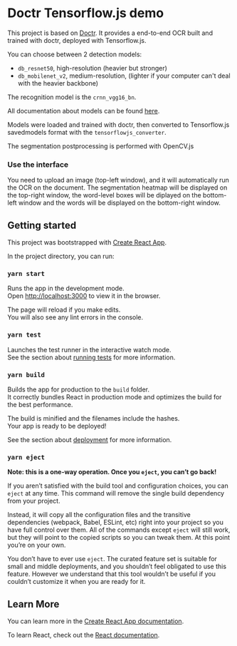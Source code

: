 # Doctr Tensorflow.js demo

This project is based on [Doctr](https://github.com/mindee/doctr).
It provides a end-to-end OCR built and trained with doctr, deployed with Tensorflow.js.

You can choose between 2 detection models:
- `db_resnet50`, high-resolution (heavier but stronger)
- `db_mobilenet_v2`, medium-resolution, (lighter if your computer can't deal with the heavier backbone)

The recognition model is the `crnn_vgg16_bn`.

All documentation about models can be found [here](https://mindee.github.io/doctr/models.html).

Models were loaded and trained with doctr, then converted to Tensorflow.js savedmodels format
with the `tensorflowjs_converter`.

The segmentation postprocessing is performed with OpenCV.js


### Use the interface

You need to upload an image (top-left window), and it will automatically run the OCR on the document.
The segmentation heatmap will be displayed on the top-right window, the word-level boxes will be diplayed
on the bottom-left window and the words will be displayed on the bottom-right window.
 

## Getting started

This project was bootstrapped with [Create React App](https://github.com/facebook/create-react-app).

In the project directory, you can run:

### `yarn start`

Runs the app in the development mode.\
Open [http://localhost:3000](http://localhost:3000) to view it in the browser.

The page will reload if you make edits.\
You will also see any lint errors in the console.

### `yarn test`

Launches the test runner in the interactive watch mode.\
See the section about [running tests](https://facebook.github.io/create-react-app/docs/running-tests) for more information.

### `yarn build`

Builds the app for production to the `build` folder.\
It correctly bundles React in production mode and optimizes the build for the best performance.

The build is minified and the filenames include the hashes.\
Your app is ready to be deployed!

See the section about [deployment](https://facebook.github.io/create-react-app/docs/deployment) for more information.

### `yarn eject`

**Note: this is a one-way operation. Once you `eject`, you can’t go back!**

If you aren’t satisfied with the build tool and configuration choices, you can `eject` at any time. This command will remove the single build dependency from your project.

Instead, it will copy all the configuration files and the transitive dependencies (webpack, Babel, ESLint, etc) right into your project so you have full control over them. All of the commands except `eject` will still work, but they will point to the copied scripts so you can tweak them. At this point you’re on your own.

You don’t have to ever use `eject`. The curated feature set is suitable for small and middle deployments, and you shouldn’t feel obligated to use this feature. However we understand that this tool wouldn’t be useful if you couldn’t customize it when you are ready for it.

## Learn More

You can learn more in the [Create React App documentation](https://facebook.github.io/create-react-app/docs/getting-started).

To learn React, check out the [React documentation](https://reactjs.org/).

